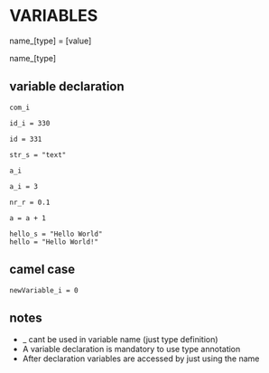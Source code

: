 # VARIABLES

name_[type] = [value]

name_[type]

## variable declaration

```nerva
com_i

id_i = 330

id = 331

str_s = "text"

a_i

a_i = 3

nr_r = 0.1

a = a + 1

hello_s = "Hello World"
hello = "Hello World!"
```

## camel case

```nerva
newVariable_i = 0
```

## notes

* _ cant be used in variable name (just type definition)
* A variable declaration is mandatory to use type annotation
* After declaration variables are accessed by just using the name
